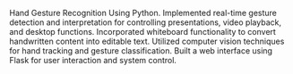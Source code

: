 Hand Gesture Recognition Using Python.
Implemented real-time gesture detection and interpretation for controlling presentations, video playback, and desktop functions.
Incorporated whiteboard functionality to convert handwritten content into editable text.
Utilized computer vision techniques for hand tracking and gesture classification.
Built a web interface using Flask for user interaction and system control.
